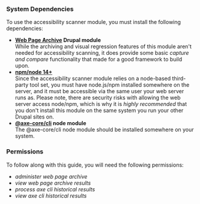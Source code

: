 ### System Dependencies

To use the accessibility scanner module, you must install the following dependencies:

* **[Web Page Archive](https://www.drupal.org/project/web%5Fpage%5Farchive) Drupal module**  
 While the archiving and visual regression features of this module aren't needed for accessibility scanning, it does provide some basic _capture and compare_ functionality that made for a good framework to build upon.
* [**npm/node 14+**](https://nodejs.org/en/)  
 Since the accessibility scanner module relies on a node-based third-party tool set, you must have node.js/npm installed somewhere on the server, and it must be accessible via the same user your web server runs as. Please note, there are security risks with allowing the web server access node/npm, which is why it is _highly recommended_ that you don't install this module on the same system you run your other Drupal sites on.
* **[@axe-core/cli](https://github.com/dequelabs/axe-core-npm) node module**  
 The @axe-core/cli node module should be installed somewhere on your system.

### Permissions

To follow along with this guide, you will need the following permissions:

* _administer web page archive_
* _view web page archive results_
* _process axe cli historical results_
* _view axe cli historical results_